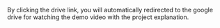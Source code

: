 By clicking the drive link, you will automatically redirected to the google drive for watching the demo video with the project explanation.
